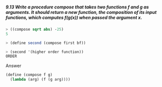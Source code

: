 ##### 9.13  Write a procedure compose that takes two functions f and g as arguments. It should return a new function, the composition of its input functions, which computes f(g(x)) when passed the argument x.
```Scheme
> ((compose sqrt abs) -25)
5

> (define second (compose first bf))

> (second '(higher order function))
ORDER
```

Answer

```Scheme
(define (compose f g)
  (lambda (arg) (f (g arg))))
```
